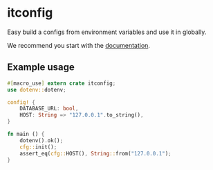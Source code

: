 # itconfig

Easy build a configs from environment variables and use it in globally.

We recommend you start with the [documentation].


## Example usage

```rust
#[macro_use] extern crate itconfig;
use dotenv::dotenv;

config! {
    DATABASE_URL: bool,
    HOST: String => "127.0.0.1".to_string(),
}

fn main () {
    dotenv().ok();
    cfg::init();
    assert_eq(cfg::HOST(), String::from("127.0.0.1");
}
```


[documentation]: https://docs.rs/itconfig
